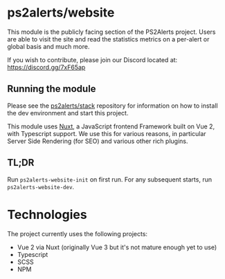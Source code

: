 # ps2alerts/website
This module is the publicly facing section of the PS2Alerts project. Users are able to visit the site and read the statistics metrics on a per-alert or global basis and much more.

If you wish to contribute, please join our Discord located at: https://discord.gg/7xF65ap

## Running the module

Please see the [ps2alerts/stack](https://github.com/ps2alerts/stack) repository for information on how to install the dev environment and start this project.

This module uses [Nuxt](https://nuxtjs.org/), a JavaScript frontend Framework built on Vue 2, with Typescript support. We use this for various reasons, in particular Server Side Rendering (for SEO) and various other rich plugins.

## TL;DR

Run `ps2alerts-website-init` on first run. For any subsequent starts, run `ps2alerts-website-dev`.

# Technologies

The project currently uses the following projects:

* Vue 2 via Nuxt (originally Vue 3 but it's not mature enough yet to use)
* Typescript
* SCSS
* NPM
